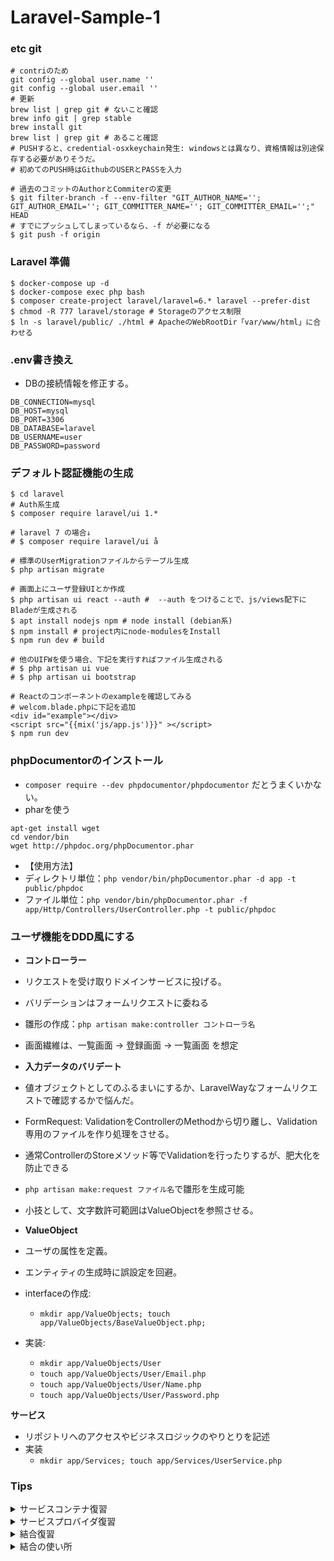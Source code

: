 # Laravel-Sample-1

### etc git
```sh:
# contriのため
git config --global user.name ''
git config --global user.email ''
# 更新
brew list | grep git # ないこと確認
brew info git | grep stable
brew install git
brew list | grep git # あること確認
# PUSHすると、credential-osxkeychain発生: windowsとは異なり、資格情報は別途保存する必要がありそうだ。
# 初めてのPUSH時はGithubのUSERとPASSを入力

# 過去のコミットのAuthorとCommiterの変更
$ git filter-branch -f --env-filter "GIT_AUTHOR_NAME=''; GIT_AUTHOR_EMAIL=''; GIT_COMMITTER_NAME=''; GIT_COMMITTER_EMAIL='';" HEAD 
# すでにプッシュしてしまっているなら、-f が必要になる
$ git push -f origin
```

### Laravel 準備

```sh:
$ docker-compose up -d
$ docker-compose exec php bash
$ composer create-project laravel/laravel=6.* laravel --prefer-dist
$ chmod -R 777 laravel/storage # Storageのアクセス制限
$ ln -s laravel/public/ ./html # ApacheのWebRootDir「var/www/html」に合わせる 
```

### .env書き換え
- DBの接続情報を修正する。

```.env
DB_CONNECTION=mysql
DB_HOST=mysql
DB_PORT=3306
DB_DATABASE=laravel
DB_USERNAME=user
DB_PASSWORD=password
```

### デフォルト認証機能の生成

```sh:
$ cd laravel
# Auth系生成
$ composer require laravel/ui 1.* 

# laravel 7 の場合↓
# $ composer require laravel/ui å

# 標準のUserMigrationファイルからテーブル生成
$ php artisan migrate

# 画面上にユーザ登録UIとか作成
$ php artisan ui react --auth #  --auth をつけることで、js/views配下にBladeが生成される
$ apt install nodejs npm # node install (debian系)
$ npm install # project内にnode-modulesをInstall
$ npm run dev # build

# 他のUIFWを使う場合、下記を実行すればファイル生成される
# $ php artisan ui vue
# $ php artisan ui bootstrap

# Reactのコンポーネントのexampleを確認してみる
# welcom.blade.phpに下記を追加
<div id="example"></div>
<script src="{{mix('js/app.js')}}" ></script>
$ npm run dev
```

### phpDocumentorのインストール
- `composer require --dev phpdocumentor/phpdocumentor` だとうまくいかない。
- pharを使う
```sh:
apt-get install wget
cd vendor/bin
wget http://phpdoc.org/phpDocumentor.phar
```
- 【使用方法】
- ディレクトリ単位：`php vendor/bin/phpDocumentor.phar -d app -t public/phpdoc`
- ファイル単位：`php vendor/bin/phpDocumentor.phar -f app/Http/Controllers/UserController.php -t public/phpdoc`

### ユーザ機能をDDD風にする

- **コントローラー**
- リクエストを受け取りドメインサービスに投げる。
- バリデーションはフォームリクエストに委ねる
- 雛形の作成：`php artisan make:controller コントローラ名`
- 画面繊維は、一覧画面 → 登録画面 → 一覧画面 を想定

- **入力データのバリデート**
- 値オブジェクトとしてのふるまいにするか、LaravelWayなフォームリクエストで確認するかで悩んだ。
- FormRequest: ValidationをControllerのMethodから切り離し、Validation専用のファイルを作り処理をさせる。
- 通常ControllerのStoreメソッド等でValidationを行ったりするが、肥大化を防止できる
- `php artisan make:request ファイル名`で雛形を生成可能
- 小技として、文字数許可範囲はValueObjectを参照させる。

- **ValueObject**
- ユーザの属性を定義。
- エンティティの生成時に誤設定を回避。
- interfaceの作成: 
  - `mkdir app/ValueObjects; touch app/ValueObjects/BaseValueObject.php;`
- 実装:
  - `mkdir app/ValueObjects/User`
  - `touch app/ValueObjects/User/Email.php`
  - `touch app/ValueObjects/User/Name.php`
  - `touch app/ValueObjects/User/Password.php`

**サービス**
- リポジトリへのアクセスやビジネスロジックのやりとりを記述
- 実装
  - `mkdir app/Services; touch app/Services/UserService.php`

### Tips

<details><summary>サービスコンテナ復習</summary>

**サービスコンテナとは**
- サービスコンテナ = **インスタンスを自動的に生成してくれる**(new の機能を拡張したようなもの)

**サービスコンテナを利用するには**
- サービス化したいクラスを作る
- (サービスプロバイダを作ってapp.phpに登録)
- (registerにインスタンス化する方法を定義)
- (bootでサービス同士の依存解決)
- (ファサード定義してapp.phpに登録)
- サービスコンテナにインスタンスを提供してもらう
- ()は省略可能

**サービスプロバイダ**
- サービスコンテナとは**無関係**
- 名前が似ているだけ

**サービスコンテナ**
- クラスのインスタンスを生成・預かってくれる

**サービスコンテナにクラスのインスタンスを作ってもらうには**
- 一般的なPHPの場合
  - `$sampleobject = new App\SampleClass;`
- Laravelのサービスコンテナの場合
  - `$sampleobject = app()->make('App\SampleClass');`
- app()->make()はどこでも使用でき、このコードを使用するための準備は不要。
  - app()はグローバル関数として定義されているので、Laravelアプリならクラスの中でも外でも、いつでもどこでも呼ぶことができる。
  - 呼ぶと、サービスコンテナが出てくる。つまり、app() = サービスコンテナ。
  - 準備もいらない。サービスプロバイダに登録するとかもいらない。クラスがきちんと定義(new でインスタンスできる状態)されているならすぐ実行できる。
  - (new SampleClass) でもよいし app()->make(SampleClass) でもよい。
  - 他にも書き方がある。
  ```php:
    $sampleobject = app()->make('App\SampleClass'); // コンテナがインスタンスを作る
    $sampleobject = Illuminate\Container\Container::getInstance()->make('App\SampleClass'); // コンテナを取ってきてインスタンスを作る
    $sampleobject = app()->resolve('App\SampleClass'); // コンテナがクラスの依存を解決する
    $sampleobject = resolve('App\SampleClass'); // クラスの依存を解決する
    $sampleobject = app('App\SampleClass'); // インスタンス
    $sampleobject = Illuminate\Foundation\Application::getInstance()->make('App\SampleClass'); // アプリ本体を取ってきてインスタンスを作る
  ```
  - 上記からわかるように、Laravel = サービスコンテナ
</details>

<details><summary>サービスプロバイダ復習</summary>

**サービスプロバイダとは**
- サービスコンテナ = **インスタンス化をする方法を定義する場所**

**サービスコンテナの内部の動き**
- クラスのコンストラクタに引数がある場合
  - クラスのコンストラクタ引数をチェックする。
  - 引数のタイプヒントにクラスが指定されていると、そのクラスをサービスコンテナで再帰的に生成する。
  - 生成されたインスタンスをコンストラクタに渡して、クラスをnewする。
- クラスのコンストラクタに引数がない場合
  - クラスのコンストラクタ引数をチェックする。
  - クラスをnewする。

**結合**
- 「インスタンスの生成方法」をカスタマイズする仕組み

**シングルトン**
- `app()->singleton('App\SampleClass');`
- 上記の記述は、**「App\SampleClassを生成するときはシングルトンとして生成」**という指示。
- 上記の記述により、サービスコンテナは**最初の app('App\SampleClass') で生成されたインスタンスをストックしておき、2回目以降はそのインスタンスを渡す**ようになる。
- つまり、アプリケーションの中で`app('App\SampleClass')`を何回実行しても、生成されるインスタンスは絶対に１つ。
- では、`app()->singleton('App\SampleClass');`の1行はどこで書くのか？ 
- 正解は、どこでも書ける。一番最初の`app('App\SampleClass')`の直前でも良い。おすすめの場所は「サービスプロバイダ」。
- 「サービスプロバイダ」の場所は、`app/Providers/AppServiceProvider.php`とか。
- `AppServiceProvider`の`register`メソッドに下記のような記述を行う。
```php:
    public function register()
    {
        $this->app->singleton('App\SampleClass'); // $this-> ではなく app()->singleton としても同じこと（$this->のほうがちょっとだけ早い）
    }
```

**サービスプロバイダとは(まとめ)**
- 「クラスインスタンスを初期化するための場所」
- なぜ必要なのか？
  - 「特定のクラスが使用する値の初期化」「特定のクラスが使用する別のクラスの初期化」などは、通常クラス変数やクラスのコンストラクタに定義していた。
  - しかし、クラスの環境依存度が高まってしまい、移管、移植、変更、テストが難しくなってしまう。
  - それを解決するため。
- 実行環境によって変わる初期値(BASEドメイン, DBサーバーのIPなど): .env
- アプリケーション実行中はどこでも不変な定数(都道府県IDなど): /config/xxx.php
- 特定のクラスが使う定数(外部APIのURLやTOKEN): .envに書いてサービスプロバイダ
- 特定のクラスが使う別クラスインスタンス(HTTPモジュールなど): サービスプロバイダ
- アプリケーション全体で使うインスタンス: サービスプロバイダ

</details>

<details><summary>結合復習</summary>

**結合とは**
- 基本形: `app()->bind( $abstract, $concrete );`
- 記述する場所はどこでも問題ないが、`AppServiceProvider`が無難。
- `AppServiceProvider`の`boot`メソッドでも`register`メソッドでもどちらでも問題ない。
  - `boot`と`register`の違いは実行されるタイミング
  - 先に`register`メソッドが実行される。すべてのServiceProviderのregisterが終わった後に、`boot`メソッドが実行される。
  - 使い分けとしては、**他のServiceのインスタンスを使いたい**場合は、`boot`、**独立した初期化**の場合は`register`に記述する。
- `$abstract`, `$concrete` がわかりづらいが要は、`$label`, `$service`という感じ。
  - $abstract: 抽象。ラベルである、サービスコンテナに入れるものにはそれぞれラベルを貼り付ける。ラベルなので文字列。ユニーク。
  ```php:
    // 預ける Labelはなんでも良い。
    app()->bind('date', $concrete1);
    app()->bind('App\User', $concrete2);
    app()->bind( MyClass::class, $concrete3); // ::class で完全なクラス名を取得する (https://stackoverflow.com/questions/35378270/myclassclass-get-string-representation-of-myclass)
    // 取り出す
    app()->bind('date'); // concrete1
    app()->bind('App\User'); // concrete2
    app()->bind(MyClass::class); // concrete3
  ```
  - $concrete: 具象。文字列（クラス名）かクロージャ。
  - クラス名が指定されていると、サービスコンテナはそのクラスをnewして、インスタンスを返す。
  ```php:
    // 預ける
    app()->bind('StdClass', 'StdClass');
    // 取り出す
    $a = app('StdClass');
    var_dump($a);
    //>>> class stdClass#2911 (0) {
    //>>> }
  ```
  - ちなみに、取り出すたびにインスタンスは新しく生成される。シングルトンではない。
  ```php:
    app()->bind('StdClass', 'StdClass');
    $a = app('StdClass'); spl_object_hash($a);
    //>>> "000000007dc70f4a0000000054e8bfb6"
    $a = app('StdClass'); spl_object_hash($a);
    //>>> "000000007dc70f7e0000000054e8bfb6"
  ```
  - さらに、具象自体は省略可能である。その場合、抽象と同じ文字列名が使用される。
  ```php:
    // 2つとも同じ。
    app()->bind('StdClass', 'StdClass');
    app()->bind('StdClass');
  ```
  - シングルトンの表現方法を振り返る。
  ```php:
      // 2つとも同じ。
    app()->singleton('App\MyClass');
    app()->singleton('App\MyClass','App\MyClass');
  ```
  - さらに、シングルトンはbindで置き換えることが可能
  ```php:
    app()->singleton('App\MyClass','App\MyClass');
    app()->bind     ('App\MyClass','App\MyClass', true);
  ```
  - bindの第3引数のshareモード。「newするのは最初の1回だけで、次からは生成済みのインスタンスを返す」
  ```php:
    app()->bind('std','stdClass',true);

    $s = app('std'); spl_object_hash($s); //>>> "000000002fa3c3390000000018649e8a"
    $s = app('std'); spl_object_hash($s); //>>> "000000002fa3c3390000000018649e8a"

    // シングルトンなので、オブジェクトを変更して、別のところで再取得しても反映されている。
    $s->sample = "sample";
    $s2 = app('std'); 
    echo $s2->sample; //>>> "sample"
  ```
  - 具象をクロージャで定義する場合、返せるものだったら何でも良い。
  ```php:
    app()->bind( 'DateTime', function(){ return new DateTime; } );
    echo app( 'DateTime' )->format('Y-m-d'); //>>> 2019-03-20
    // より具体的に実装しても問題ない
    app()->bind( 'birthday', function(){ return new DateTime('1991/04/29'); } );
    echo app( 'birthday' )->format('Y-m-d'); //>>> 1991-04-29
    app()->bind( 'fourty-two', function(){ return 42; } );
    echo app( 'fourty-two' ); //>>> 42
    // 生成済のインスタンスを預けてみる
    $instance = new DateTime('2019/02/10');
    app()->bind( 'some-date', function() use ($instance) { return $instance; } );
    echo app( 'some-date' )->format('Y-m-d'); //>>> 2019-02-10
  ```

**まとめ**
```php:
// 入れる
app()->bind( $label, 'ClassName' );
app()->bind( $label, function(){ return $anything; } );

// 出す
app( $label );
```
</details>

<details><summary>結合の使い所</summary>

**固定値で初期化を行う (よく見かける)**
- 例えばRedisのクライアントクラス。
- サーバ情報等の特定値を初期設定したいとき。初期化するクラスにその設定値を指定してシングルトンとして登録する。
- ちなみに、特定値は.envではなくconfig()ヘルパーを使うようにすると良い。
  - https://github.com/laravel/framework/blob/197a7c3b86d24b8698c61107263b68cb737d51c8/src/Illuminate/Foundation/Bootstrap/LoadEnvironmentVariables.php#L12-L31
  - .envファイルを読み込む箇所のソースコードを確認すればわかるが、**`.env`ファイルの読み込みは、`php artisan config:cache`をしていない場合にしか読み込まれない**
  - キャッシュを有効にしている場合、.envに書いているだけで、「シェルから起動する時点で定義されていない環境変数はすべて未定義」になってしまう。
```php:
// AppServiceProvider.php
$this->app()->singleton(\Predis\Client::class, function(app){
    return new \Predis\Client(
        [
            'scheme' => config('database.redis.default.scheme', 'tcp'),
            'host'   => config('database.redis.default.host', '127.0.0.1'),
            'port'   => config('database.redis.default.port', 6379),
        ],
        [
            'parameters' => [
                'password' => config('database.redis.default.password', null),
                'database' => config('database.redis.default.database', 0),
            ],
        ]
    )
});

// 上記を使用する箇所
$client = app(\Predis\Client::class);
```

**インタフェースから実装クラス**
- 例えば、`laravel/bootstrap/app.php`でも使用しているパターン。
- 一般的に、クラスはインタフェースと分けて実装したほうがよい。**機能を使いたいクラスからは提供側のinterfaceを参照する**のが望ましい。
- 結合を定義しておくことで、実際に動かすときに、そのインターフェースを実装したクラスを注入する
```php:
// AppServiceProvider.php
$this->app->singleton(\App\ProductInterface::class, \App\Product::class);
$this->app->bind(\App\SearchConditionInterface::class, \App\SearchCondition::class);

// 機能を使う側のクラスの書き方
class MyClass 
{
  // コンストラクタインジェクション
  public function __construct( \App\ProductInterface $productService )
  {
      $productService->... // \App\Product のインスタンスが注入される
```

</details>